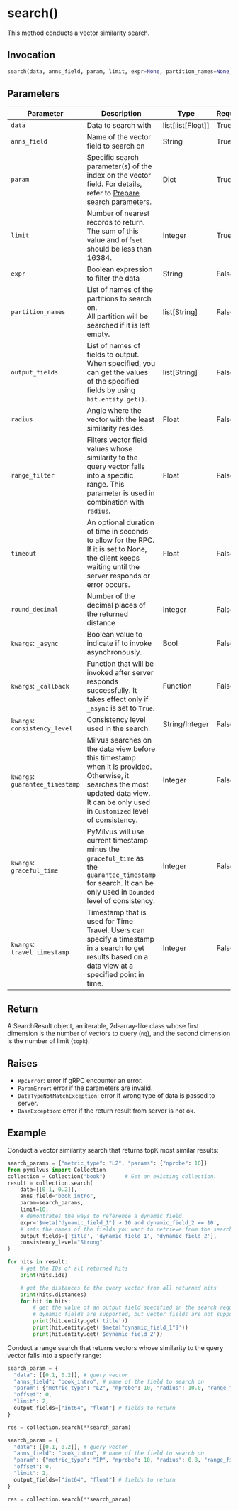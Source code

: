 # search()

This method conducts a vector similarity search.

## Invocation

```python
search(data, anns_field, param, limit, expr=None, partition_names=None, output_fields=None, radius, range_filter, timeout=None, round_decimal=-1, **kwargs)
```

## Parameters

| Parameter         | Description                                                   | Type               | Required |
| ----------------- | ------------------------------------------------------------- | ------------------ | -------- |
| `data`            | Data to search with                                           | list[list[Float]]  | True     |
| `anns_field`      | Name of the vector field to search on                         | String             | True     |
| `param`           | Specific search parameter(s) of the index on the vector field. For details, refer to [Prepare search parameters](https://milvus.io/docs/search.md#Prepare-search-parameters).  | Dict               | True     |
| `limit`           | Number of nearest records to return. The sum of this value and `offset` should be less than 16384.                          | Integer            | True     |
| `expr`            | Boolean expression to filter the data                         | String             | False    |
| `partition_names` | List of names of the partitions to search on. </br>All partition will be searched if it is left empty.                         | list[String]            | False    |
| `output_fields`   | List of names of fields to output. <br>When specified, you can get the values of the specified fields by using `hit.entity.get()`.                             | list[String]       | False    |
| `radius` | Angle where the vector with the least similarity resides. | Float | False |
| `range_filter` | Filters vector field values whose similarity to the query vector falls into a specific range. This parameter is used in combination with `radius`. | Float | False |
| `timeout`         | An optional duration of time in seconds to allow for the RPC. If it is set to None, the client keeps waiting until the server responds or error occurs.                                  | Float              | False    |
| `round_decimal`   | Number of the decimal places of the returned distance         | Integer            | False    |
| `kwargs`: `_async`| Boolean value to indicate if to invoke asynchronously. | Bool   | False    |
| `kwargs`: `_callback`| Function that will be invoked after server responds successfully. It takes effect only if `_async` is set to `True`. | Function   | False    |
| `kwargs`: `consistency_level`| Consistency level used in the search. | String/Integer   | False    |
| `kwargs`: `guarantee_timestamp`| Milvus searches on the data view before this timestamp when it is provided. Otherwise, it searches the most updated data view. It can be only used in `Customized` level of consistency. | Integer   | False    |
| `kwargs`: `graceful_time`| PyMilvus will use current timestamp minus the `graceful_time` as the `guarantee_timestamp` for search. It can be only used in `Bounded` level of consistency. | Integer   | False    |
| `kwargs`: `travel_timestamp`| Timestamp that is used for Time Travel. Users can specify a timestamp in a search to get results based on a data view at a specified point in time. | Integer   | False    |

## Return

A SearchResult object, an iterable, 2d-array-like class whose first dimension is the number of vectors to query (`nq`), and the second dimension is the number of limit (`topk`).

## Raises

- `RpcError`: error if gRPC encounter an error.
- `ParamError`: error if the parameters are invalid.
- `DataTypeNotMatchException`: error if wrong type of data is passed to server.
- `BaseException`: error if the return result from server is not ok.

## Example

Conduct a vector similarity search that returns topK most similar results:

```python
search_params = {"metric_type": "L2", "params": {"nprobe": 10}}
from pymilvus import Collection
collection = Collection("book")      # Get an existing collection.
result = collection.search(
    data=[[0.1, 0.2]], 
    anns_field="book_intro", 
    param=search_params, 
    limit=10, 
    # demontrates the ways to reference a dynamic field.
    expr='$meta["dynamic_field_1"] > 10 and dynamic_field_2 == 10',
    # sets the names of the fields you want to retrieve from the search result.
    output_fields=['title', 'dynamic_field_1', 'dynamic_field_2'], 
    consistency_level="Strong"
)

for hits in result:
    # get the IDs of all returned hits
    print(hits.ids)

    # get the distances to the query vector from all returned hits
    print(hits.distances)
    for hit in hits:
        # get the value of an output field specified in the search request.
        # dynamic fields are supported, but vector fields are not supported yet.    
        print(hit.entity.get('title'))
        print(hit.entity.get('$meta["dynamic_field_1"]'))
        print(hit.entity.get('$dynamic_field_2'))
```

Conduct a range search that returns vectors whose similarity to the query vector falls into a specify range:

```python
search_param = {
  "data": [[0.1, 0.2]], # query vector
  "anns_field": "book_intro", # name of the field to search on
  "param": {"metric_type": "L2", "nprobe": 10, "radius": 10.0, "range_filter" : 5.0},
  "offset": 0,
  "limit": 2,
  output_fields=["int64", "float"] # fields to return
}

res = collection.search(**search_param)
```

```python
search_param = {
  "data": [[0.1, 0.2]], # query vector
  "anns_field": "book_intro", # name of the field to search on
  "param": {"metric_type": "IP", "nprobe": 10, "radius": 0.8, "range_filter" : 1.0},
  "offset": 0,
  "limit": 2,
  output_fields=["int64", "float"] # fields to return
}

res = collection.search(**search_param)
```